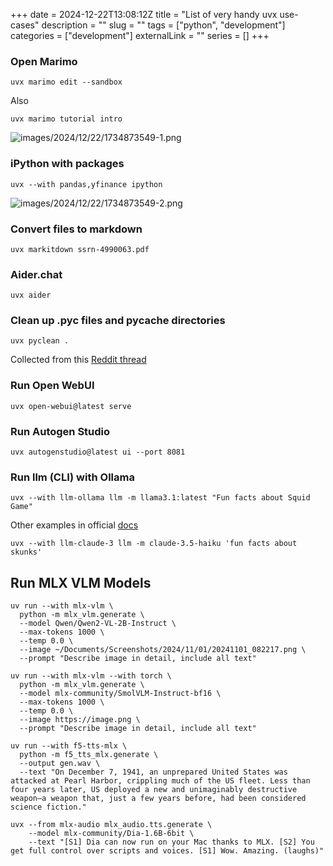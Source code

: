 +++ 
date = 2024-12-22T13:08:12Z
title = "List of very handy uvx use-cases"
description = ""
slug = "" 
tags = ["python", "development"]
categories = ["development"]
externalLink = ""
series = []
+++

### Open Marimo 

```shell
uvx marimo edit --sandbox
```

Also

```shell
uvx marimo tutorial intro
```

![images/2024/12/22/1734873549-1.png](/images/2024/12/22/1734873549-1.png)

### iPython with packages

```shell
uvx --with pandas,yfinance ipython
```

![images/2024/12/22/1734873549-2.png](/images/2024/12/22/1734873549-2.png)

### Convert files to markdown

```shell
uvx markitdown ssrn-4990063.pdf
```

### Aider.chat

```shell
uvx aider
```

### Clean up .pyc files and __pycache__ directories

```shell
uvx pyclean .
```

Collected from this [Reddit thread](https://www.reddit.com/r/Python/comments/1guf2fh/if_you_use_uv_what_are_your_use_cases_for_uvx/)

### Run Open WebUI

```shell
uvx open-webui@latest serve
```

### Run Autogen Studio

```shell
uvx autogenstudio@latest ui --port 8081
```

### Run llm (CLI) with Ollama

```shell
uvx --with llm-ollama llm -m llama3.1:latest "Fun facts about Squid Game"
```

Other examples in official [docs](https://github.com/simonw/llm/blob/main/docs/setup.md)

```shell
uvx --with llm-claude-3 llm -m claude-3.5-haiku 'fun facts about skunks'
```

## Run MLX VLM Models

```shell
uv run --with mlx-vlm \
  python -m mlx_vlm.generate \
  --model Qwen/Qwen2-VL-2B-Instruct \
  --max-tokens 1000 \
  --temp 0.0 \
  --image ~/Documents/Screenshots/2024/11/01/20241101_082217.png \
  --prompt "Describe image in detail, include all text"
```

```shell
uv run --with mlx-vlm --with torch \
  python -m mlx_vlm.generate \
  --model mlx-community/SmolVLM-Instruct-bf16 \
  --max-tokens 1000 \
  --temp 0.0 \
  --image https://image.png \
  --prompt "Describe image in detail, include all text"
```

```shell
uv run --with f5-tts-mlx \
  python -m f5_tts_mlx.generate \
  --output gen.wav \
  --text "On December 7, 1941, an unprepared United States was attacked at Pearl Harbor, crippling much of the US fleet. Less than four years later, US deployed a new and unimaginably destructive weapon—a weapon that, just a few years before, had been considered science fiction."
```

```shell
uvx --from mlx-audio mlx_audio.tts.generate \
    --model mlx-community/Dia-1.6B-6bit \
    --text "[S1] Dia can now run on your Mac thanks to MLX. [S2] You get full control over scripts and voices. [S1] Wow. Amazing. (laughs)"
```
